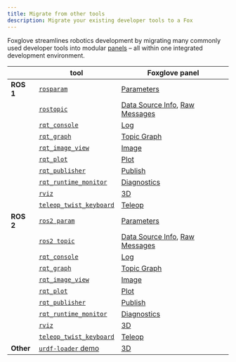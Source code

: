 ```yaml
---
title: Migrate from other tools
description: Migrate your existing developer tools to a Fox
---
```


Foxglove streamlines robotics development by migrating many commonly used developer tools into modular [panels](/visualizing/panels/introduction) – all within one integrated development environment.

|           | tool                                                                                                               | Foxglove panel                                                                                             |
| --------- | ------------------------------------------------------------------------------------------------------------------ | ---------------------------------------------------------------------------------------------------------- |
| **ROS 1** | [`rosparam`](http://wiki.ros.org/rosparam)                                                                         | [Parameters](/visualization/panels/parameters)                                                               |
|           | [`rostopic`](http://wiki.ros.org/rostopic)                                                                         | [Data Source Info](/visualization/panels/data-source-info), [Raw Messages](/visualization/panels/raw-messages) |
|           | [`rqt_console`](https://wiki.ros.org/rqt_console)                                                                  | [Log](/visualization/panels/log)                                                                             |
|           | [`rqt_graph`](https://wiki.ros.org/rqt_graph)                                                                      | [Topic Graph](/visualization/panels/topic-graph)                                                             |
|           | [`rqt_image_view`](https://wiki.ros.org/rqt_image_view)                                                            | [Image](/visualization/panels/image)                                                                         |
|           | [`rqt_plot`](https://wiki.ros.org/rqt_plot)                                                                        | [Plot](/visualization/panels/plot)                                                                           |
|           | [`rqt_publisher`](http://wiki.ros.org/rqt_publisher)                                                               | [Publish](/visualization/panels/publish)                                                                     |
|           | [`rqt_runtime_monitor`](http://wiki.ros.org/rqt_runtime_monitor)                                                   | [Diagnostics](/visualization/panels/diagnostics)                                                             |
|           | [`rviz`](http://wiki.ros.org/rviz)                                                                                 | [3D](/visualization/panels/3d)                                                                               |
|           | [`teleop_twist_keyboard`](http://wiki.ros.org/teleop_twist_keyboard)                                               | [Teleop](/visualization/panels/teleop)                                                                       |
| **ROS 2** | [`ros2 param`](https://docs.ros.org/en/galactic/How-To-Guides/Using-ros2-param.html)                               | [Parameters](/visualization/panels/parameters)                                                               |
|           | [`ros2 topic`](https://docs.ros.org/en/galactic/Tutorials/Topics/Understanding-ROS2-Topics.html#ros2-topic-list)   | [Data Source Info](/visualization/panels/data-source-info), [Raw Messages](/visualization/panels/raw-messages) |
|           | [`rqt_console`](https://docs.ros.org/en/galactic/Tutorials/Rqt-Console/Using-Rqt-Console.html)                     | [Log](/visualization/panels/log)                                                                             |
|           | [`rqt_graph`](https://docs.ros.org/en/galactic/Tutorials/Topics/Understanding-ROS2-Topics.html?#rqt-graph)         | [Topic Graph](/visualization/panels/topic-graph)                                                             |
|           | [`rqt_image_view`](https://index.ros.org/p/rqt_image_view/github-ros-visualization-rqt_image_view)                 | [Image](/visualization/panels/image)                                                                         |
|           | [`rqt_plot`](https://index.ros.org/p/rqt_plot/)                                                                    | [Plot](/visualization/panels/plot)                                                                           |
|           | [`rqt_publisher`](https://index.ros.org/p/rqt_publisher/)                                                          | [Publish](/visualization/panels/publish)                                                                     |
|           | [`rqt_runtime_monitor`](https://index.ros.org/p/rqt_runtime_monitor/github-ros-visualization-rqt_runtime_monitor/) | [Diagnostics](/visualization/panels/diagnostics)                                                             |
|           | [`rviz`](https://github.com/ros2/rviz)                                                                             | [3D](/visualization/panels/3d)                                                                               |
|           | [`teleop_twist_keyboard`](https://github.com/ros2/teleop_twist_keyboard)                                           | [Teleop](/visualization/panels/teleop)                                                                       |
| **Other** | [`urdf-loader` demo](https://gkjohnson.github.io/urdf-loaders/javascript/example/bundle/)                          | [3D](/visualization/panels/3d#add-urdf)                                                                      |
